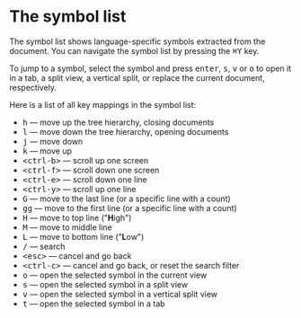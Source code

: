 # The symbol list

The symbol list shows language-specific symbols extracted from the document.
You can navigate the symbol list by pressing the <kbd>&#x2318;Y</kbd> key.

To jump to a symbol, select the symbol and press <kbd>enter</kbd>, <kbd>s</kbd>,
<kbd>v</kbd> or <kbd>o</kbd> to open it in a tab, a split view, a vertical
split, or replace the current document, respectively.

Here is a list of all key mappings in the symbol list:

  * <kbd>h</kbd> &mdash; move up the tree hierarchy, closing documents
  * <kbd>l</kbd> &mdash; move down the tree hierarchy, opening documents
  * <kbd>j</kbd> &mdash; move down
  * <kbd>k</kbd> &mdash; move up
  * <kbd>&lt;ctrl-b&gt;</kbd> &mdash; scroll up one screen
  * <kbd>&lt;ctrl-f&gt;</kbd> &mdash; scroll down one screen
  * <kbd>&lt;ctrl-e&gt;</kbd> &mdash; scroll down one line
  * <kbd>&lt;ctrl-y&gt;</kbd> &mdash; scroll up one line
  * <kbd>G</kbd> &mdash; move to the last line (or a specific line with a count)
  * <kbd>gg</kbd> &mdash; move to the first line (or a specific line with a count)
  * <kbd>H</kbd> &mdash; move to top line ("**H**igh")
  * <kbd>M</kbd> &mdash; move to middle line
  * <kbd>L</kbd> &mdash; move to bottom line ("**L**ow")
  * <kbd>/</kbd> &mdash; search
  * <kbd>&lt;esc&gt;</kbd> &mdash; cancel and go back
  * <kbd>&lt;ctrl-c&gt;</kbd> &mdash; cancel and go back, or reset the search filter
  * <kbd>o</kbd> &mdash; open the selected symbol in the current view
  * <kbd>s</kbd> &mdash; open the selected symbol in a split view
  * <kbd>v</kbd> &mdash; open the selected symbol in a vertical split view
  * <kbd>t</kbd> &mdash; open the selected symbol in a tab

